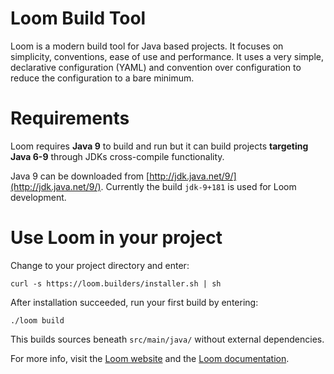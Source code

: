 # Loom Build Tool

Loom is a modern build tool for Java based projects.
It focuses on simplicity, conventions, ease of use and performance.
It uses a very simple, declarative configuration (YAML) and
convention over configuration to reduce the configuration to a bare minimum.


# Requirements

Loom requires **Java 9** to build and run but it can build projects
**targeting Java 6-9** through JDKs cross-compile functionality.

Java 9 can be downloaded from [http://jdk.java.net/9/](http://jdk.java.net/9/).
Currently the build `jdk-9+181` is used for Loom development.


# Use Loom in your project

Change to your project directory and enter:

    curl -s https://loom.builders/installer.sh | sh

After installation succeeded, run your first build by entering:

    ./loom build

This builds sources beneath `src/main/java/` without external dependencies.


For more info, visit the
[Loom website](https://loom.builders) and the
[Loom documentation](https://loom-build-tool.readthedocs.io).

